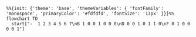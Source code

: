 <!-- Mermaid doesn't work on GitHub pages AFAICT, so just pre-rendering this and dumping it here for now -->

```mermaid
%%{init: {'theme': 'base', 'themeVariables': { 'fontFamily': 'monospace', 'primaryColor': '#fdfdfd', 'fontSize': '13px' }}}%%
flowchart TD
  start["-  1 2 3 4 5 6 7\nB 1 0 0 1 0 0 0\nD 0 0 1 0 1 1 0\nF 0 1 0 0 0 0 1"]
```
